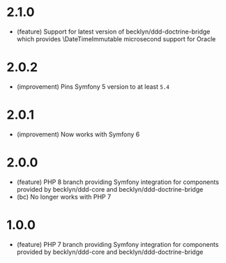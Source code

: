 2.1.0
=====

*   (feature) Support for latest version of becklyn/ddd-doctrine-bridge which provides \DateTimeImmutable microsecond support for Oracle

2.0.2
=====

*   (improvement) Pins Symfony 5 version to at least `5.4`

2.0.1
=====

*   (improvement) Now works with Symfony 6

2.0.0
=====

*   (feature) PHP 8 branch providing Symfony integration for components provided by becklyn/ddd-core and becklyn/ddd-doctrine-bridge
*   (bc) No longer works with PHP 7

1.0.0
=====

*   (feature) PHP 7 branch providing Symfony integration for components provided by becklyn/ddd-core and becklyn/ddd-doctrine-bridge
